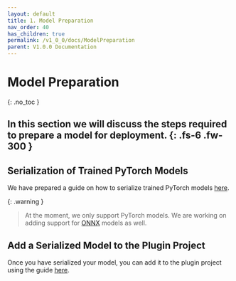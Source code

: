 ```yaml
---
layout: default
title: 1. Model Preparation
nav_order: 40
has_children: true
permalink: /v1_0_0/docs/ModelPreparation
parent: V1.0.0 Documentation
---
```


# Model Preparation
{: .no_toc }

In this section we will discuss the steps required to prepare a model for deployment. 
{: .fs-6 .fw-300 }
---

## Serialization of Trained PyTorch Models

We have prepared a guide on how to serialize trained PyTorch models [here]({{site.baseurl}}/docs/ModelPreparation/Serialization/).

{: .warning }
> At the moment, we only support PyTorch models. We are working on adding support for [ONNX](https://github.com/onnx/tutorials) models as well.

## Add a Serialized Model to the Plugin Project

Once you have serialized your model, you can add it to the plugin project using the guide [here]({{site.baseurl}}/docs/ModelPreparation/ImportingYourSerializedModels/).